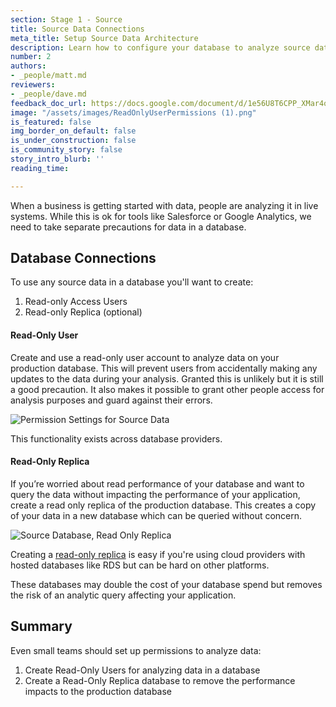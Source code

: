 ```yaml
---
section: Stage 1 - Source
title: Source Data Connections
meta_title: Setup Source Data Architecture
description: Learn how to configure your database to analyze source data effectively.
number: 2
authors:
- _people/matt.md
reviewers:
- _people/dave.md
feedback_doc_url: https://docs.google.com/document/d/1e56U8T6CPP_XMar4oubX5GaZD7rhLUy2w5PgvB2xllY/edit?usp=sharing
image: "/assets/images/ReadOnlyUserPermissions (1).png"
is_featured: false
img_border_on_default: false
is_under_construction: false
is_community_story: false
story_intro_blurb: ''
reading_time: 

---
```

When a business is getting started with data, people are analyzing it in live systems. While this is ok for tools like Salesforce or Google Analytics, we need to take separate precautions for data in a database.

## Database Connections

To use any source data in a database you'll want  to create:

1. Read-only Access Users
2. Read-only Replica (optional)

#### Read-Only User

Create and use a read-only user account to analyze data on your production database. This will prevent users from accidentally making any updates to the data during your analysis. Granted this is unlikely but it is still a good precaution. It also makes it possible to grant other people access for analysis purposes and guard against their errors.

![Permission Settings for Source Data](/assets/images/ReadOnlyUserPermissions.png "Read Only User Permission")

This functionality exists across database providers.

#### Read-Only Replica

If you’re worried about read performance of your database and want to query the data without impacting the performance of your application, create a read only replica of the production database. This creates a copy of your data in a new database which can be queried without concern.

![Source Database, Read Only Replica](/assets/images/ReadOnlyReplicaDatabase.png "Read Only Replica Database")

Creating a [read-only replica](https://aws.amazon.com/rds/details/read-replicas/) is easy if you're using cloud providers with hosted databases like RDS but can be hard on other platforms.

These databases may double the cost of your database spend but removes the risk of an analytic query affecting your application.

## Summary

Even small teams should set up permissions to analyze data:

1. Create Read-Only Users for analyzing data in a database
2. Create a Read-Only Replica database to remove the performance impacts to the production database